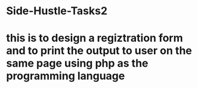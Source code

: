 # Side-Hustle-Tasks2
# this is to design a regiztration form and to print the output to user on the same page using php as the programming language
